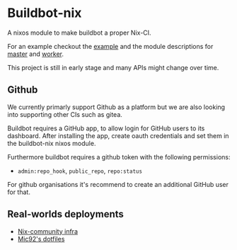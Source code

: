 # Buildbot-nix

A nixos module to make buildbot a proper Nix-CI.

For an example checkout the [example](./examples/default.nix) and the module
descriptions for [master](./nix/master.nix) and [worker](./nix/worker.nix).

This project is still in early stage and many APIs might change over time.

## Github

We currently primarly support Github as a platform but we are also looking into
supporting other CIs such as gitea.

Buildbot requires a GitHub app, to allow login for GitHub users to its
dashboard. After installing the app, create oauth credentials and set them in
the buildbot-nix nixos module.

Furthermore buildbot requires a github token with the following permissions:

- `admin:repo_hook`, `public_repo`, `repo:status`

For github organisations it's recommend to create an additional GitHub user for
that.

## Real-worlds deployments

- [Nix-community infra](https://github.com/nix-community/infra/tree/master/modules/nixos)
- [Mic92's dotfiles](https://github.com/Mic92/dotfiles/blob/main/nixos/eve/modules/buildbot.nix)
